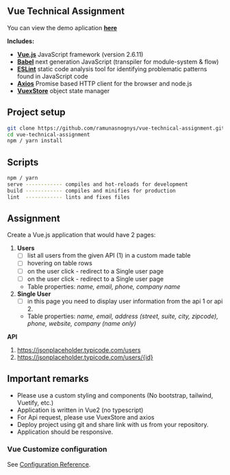 ## Vue Technical Assignment

You can view the demo aplication [**here**]()

<b>Includes:</b>
- [**Vue.js**](https://vuejs.org//) JavaScript framework (version 2.6.11)
- [**Babel**](https://babeljs.io/) next generation JavaScript (transpiler for module-system & flow)
- [**ESLint**](https://eslint.org/) static code analysis tool for identifying problematic patterns found in JavaScript code
- [**Axios**](https://github.com/axios/axios) Promise based HTTP client for the browser and node.js
- [**VuexStore**](https://vuex.vuejs.org/guide/) object state manager

## Project setup

```bash
git clone https://github.com/ramunasnognys/vue-technical-assignment.git
cd vue-technical-assignment
npm / yarn install
```

## Scripts 

```bash
npm / yarn
serve ------------ compiles and hot-reloads for development
build ------------ compiles and minifies for production
lint  ------------ lints and fixes files
```

## Assignment 
Create a Vue.js application that would have 2 pages:
1. **Users**
   - [ ] list all users from the given API (1) in a custom made table
   - [ ] hovering on table rows
   - [ ] on the user click - redirect to a Single user page
   - [ ] on the user click - redirect to a Single user page
    - Table properties: *name, email, phone, company name*
2. **Single User**
   - [ ] in this page you need to display user information from the api 1 or api 2.
    - Table properties: *name, email, address (street, suite, city, zipcode), phone, website, company (name only)*

**API**
1. https://jsonplaceholder.typicode.com/users
2. https://jsonplaceholder.typicode.com/users/{id}


## Important remarks
- Please use a custom styling and components (No bootstrap, tailwind, Vuetify, etc.)
- Application is written in Vue2 (no typescript)
- For Api request, please use VuexStore and axios
- Deploy project using git and share link with us from your repository.
- Application should be responsive.

### Vue Customize configuration
See [Configuration Reference](https://cli.vuejs.org/config/).